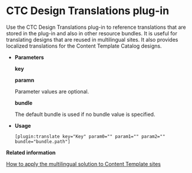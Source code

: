# CTC Design Translations plug-in

Use the CTC Design Translations plug-in to reference translations that are stored in the plug-in and also in other resource bundles. It is useful for translating designs that are reused in multilingual sites. It also provides localized translations for the Content Template Catalog designs.

-   **Parameters**

    **key**

    **paramn**

    Parameter values are optional.

    **bundle**

    The default bundle is used if no bundle value is specified.

-   **Usage**

    ```
    [plugin:translate key="Key" param0="" param1="" param2="" bundle="bundle.path"]
    ```



**Related information**  


[How to apply the multilingual solution to Content Template sites](../ctc/ctc_deploy_locale.md)

